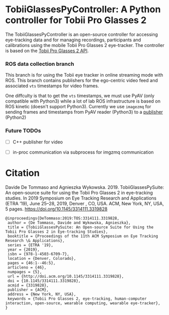 # TobiiGlassesPyController: A Python controller for Tobii Pro Glasses 2

The TobiiGlassesPyController is an open-source controller for accessing eye-tracking data and for managing recordings,
participants and calibrations using the mobile Tobii Pro Glasses 2 eye-tracker.
The controller is based on the [Tobii Pro Glasses 2 API](https://www.tobiipro.com/product-listing/tobii-pro-glasses-2-sdk/).

### ROS data collection branch
This branch is for using the Tobii eye tracker in online streaming mode with ROS. This branch contains publishers for the ego-centric video feed and associated `vts` timestamps for video frames.

One diffculty is that to get the `vts` timestamps, we must use PyAV (only compatible with Python3) while a lot of lab ROS infrastructure is based on ROS kinetic (doesn't support Python3). Currently we use `imagezmq` for sending frames and timestamps from PyAV reader (Python3) to a [publisher](https://github.com/ajdroid/tobii_ros/blob/master/gaze_api/scripts/vidPub.py) (Python2)

### Future TODOs
- [ ] C++ publisher for video
- [ ] in-proc communication via subprocess for imgzmq communication


# Citation

Davide De Tommaso and Agnieszka Wykowska. 2019. TobiiGlassesPySuite: An open-source suite for using the Tobii Pro Glasses 2 in eye-tracking studies. In 2019 Symposium on Eye Tracking Research and Applications (ETRA ’19), June 25–28, 2019, Denver , CO, USA. ACM, New York, NY, USA, 5 pages. https://doi.org/10.1145/3314111.3319828


```
@inproceedings{DeTommaso:2019:TOS:3314111.3319828,
 author = {De Tommaso, Davide and Wykowska, Agnieszka},
 title = {TobiiGlassesPySuite: An Open-source Suite for Using the Tobii Pro Glasses 2 in Eye-tracking Studies},
 booktitle = {Proceedings of the 11th ACM Symposium on Eye Tracking Research \& Applications},
 series = {ETRA '19},
 year = {2019},
 isbn = {978-1-4503-6709-7},
 location = {Denver, Colorado},
 pages = {46:1--46:5},
 articleno = {46},
 numpages = {5},
 url = {http://doi.acm.org/10.1145/3314111.3319828},
 doi = {10.1145/3314111.3319828},
 acmid = {3319828},
 publisher = {ACM},
 address = {New York, NY, USA},
 keywords = {Tobii Pro Glasses 2, eye-tracking, human-computer interaction, open-source, wearable computing, wearable eye-tracker},
} 
```


